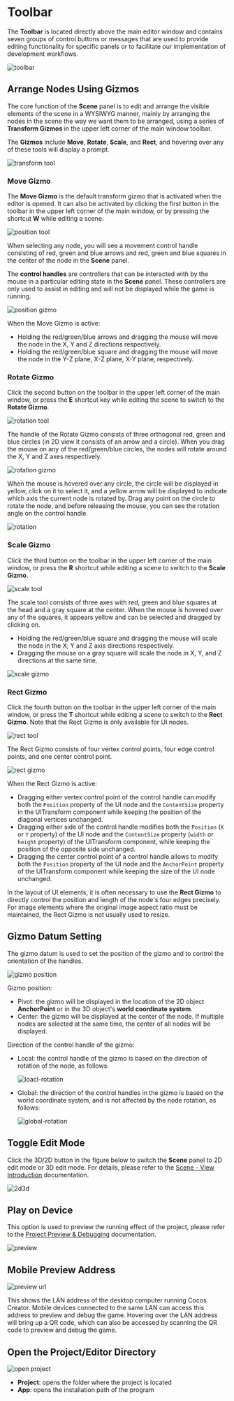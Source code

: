 # Toolbar

The **Toolbar** is located directly above the main editor window and contains seven groups of control buttons or messages that are used to provide editing functionality for specific panels or to facilitate our implementation of development workflows.

![toolbar](./img/toolbarEdit.png)

## Arrange Nodes Using Gizmos

The core function of the **Scene** panel is to edit and arrange the visible elements of the scene in a WYSIWYG manner, mainly by arranging the nodes in the scene the way we want them to be arranged, using a series of **Transform Gizmos** in the upper left corner of the main window toolbar.

The **Gizmos** include **Move**, **Rotate**, **Scale**, and **Rect**, and hovering over any of these tools will display a prompt.

![transform tool](./img/transform_tool.png)

### Move Gizmo

The **Move Gizmo** is the default transform gizmo that is activated when the editor is opened. It can also be activated by clicking the first button in the toolbar in the upper left corner of the main window, or by pressing the shortcut **W** while editing a scene.

![position tool](./img/position-tool.png)

When selecting any node, you will see a movement control handle consisting of red, green and blue arrows and red, green and blue squares in the center of the node in the **Scene** panel.

The **control handles** are controllers that can be interacted with by the mouse in a particular editing state in the **Scene** panel. These controllers are only used to assist in editing and will not be displayed while the game is running.

![position gizmo](./img/position-gizmo.png)

When the Move Gizmo is active:
- Holding the red/green/blue arrows and dragging the mouse will move the node in the X, Y and Z directions respectively.
- Holding the red/green/blue square and dragging the mouse will move the node in the Y-Z plane, X-Z plane, X-Y plane, respectively.

### Rotate Gizmo

Click the second button on the toolbar in the upper left corner of the main window, or press the **E** shortcut key while editing the scene to switch to the **Rotate Gizmo**.

![rotation tool](./img/rotation-tool.png)

The handle of the Rotate Gizmo consists of three orthogonal red, green and blue circles (in 2D view it consists of an arrow and a circle). When you drag the mouse on any of the red/green/blue circles, the nodes will rotate around the X, Y and Z axes respectively.

![rotation gizmo](./img/rotation-gizmo.png)

When the mouse is hovered over any circle, the circle will be displayed in yellow, click on it to select it, and a yellow arrow will be displayed to indicate which axis the current node is rotated by. Drag any point on the circle to rotate the node, and before releasing the mouse, you can see the rotation angle on the control handle.

![rotation](./img/rotation.png)

### Scale Gizmo

Click the third button on the toolbar in the upper left corner of the main window, or press the **R** shortcut while editing a scene to switch to the **Scale Gizmo**.

![scale tool](./img/scale-tool.png)

The scale tool consists of three axes with red, green and blue squares at the head and a gray square at the center. When the mouse is hovered over any of the squares, it appears yellow and can be selected and dragged by clicking on.

- Holding the red/green/blue square and dragging the mouse will scale the node in the X, Y and Z axis directions respectively.
- Dragging the mouse on a gray square will scale the node in X, Y, and Z directions at the same time.

![scale gizmo](./img/scale-gizmo.png)

### Rect Gizmo

Click the fourth button on the toolbar in the upper left corner of the main window, or press the **T** shortcut while editing a scene to switch to the **Rect Gizmo**. Note that the Rect Gizmo is only available for UI nodes.

![rect tool](./img/rect-tool.png)

The Rect Gizmo consists of four vertex control points, four edge control points, and one center control point.

![rect gizmo](./img/rect-gizmo.png)

When the Rect Gizmo is active:
- Dragging either vertex control point of the control handle can modify both the `Position` property of the UI node and the `ContentSize` property in the UITransform component while keeping the position of the diagonal vertices unchanged.
- Dragging either side of the control handle modifies both the `Position` (`X` or `Y` property) of the UI node and the `ContentSize` property (`width` or `height` property) of the UITransform component, while keeping the position of the opposite side unchanged.
- Dragging the center control point of a control handle allows to modify both the `Position` property of the UI node and the `AnchorPoint` property of the UITransform component while keeping the size of the UI node unchanged.

In the layout of UI elements, it is often necessary to use the **Rect Gizmo** to directly control the position and length of the node's four edges precisely. For image elements where the original image aspect ratio must be maintained, the Rect Gizmo is not usually used to resize.

## Gizmo Datum Setting

The gizmo datum is used to set the position of the gizmo and to control the orientation of the handles.

![gizmo position](./img/gizmo_position.png)

Gizmo position:

- Pivot: the gizmo will be displayed in the location of the 2D object **AnchorPoint** or in the 3D object's **world coordinate system**.
- Center: the gizmo will be displayed at the center of the node. If multiple nodes are selected at the same time, the center of all nodes will be displayed.

Direction of the control handle of the gizmo:

- Local: the control handle of the gizmo is based on the direction of rotation of the node, as follows:

  ![loacl-rotation](./img/loacl-rotation.png)

- Global: the direction of the control handles in the gizmo is based on the world coordinate system, and is not affected by the node rotation, as follows:

  ![global-rotation](./img/global-rotation.png)

## Toggle Edit Mode

Click the 3D/2D button in the figure below to switch the **Scene** panel to 2D edit mode or 3D edit mode. For details, please refer to the [Scene - View Introduction](../scene/index.md#view-introduction) documentation.

![2d3d](./img/2d3d.png)

## Play on Device

This option is used to preview the running effect of the project, please refer to the [Project Preview & Debugging](../preview/index.md) documentation.

![preview](./img/preview.png)

## Mobile Preview Address

![preview url](./img/preview_url.png)

This shows the LAN address of the desktop computer running Cocos Creator. Mobile devices connected to the same LAN can access this address to preview and debug the game. Hovering over the LAN address will bring up a QR code, which can also be accessed by scanning the QR code to preview and debug the game.

## Open the Project/Editor Directory

![open project](./img/open_project.png)

- **Project**: opens the folder where the project is located
- **App**: opens the installation path of the program
<!-- 
## Cocos Little Secretary

Click on the rightmost part of the toolbar ![smallSecretary](./img/smallSecretary.png) button on the rightmost side of the toolbar to open the Cocos Small Secretary panel, where users can initiate communication with the official technical staff at any time if they encounter any problems. For more details, please check [Cocos Small Secretary](https://www.cocos.com/assistant).

![small](./img/small.png)

>**Note**: Cocos Little Secretary currently only supports Chinese version, please pay attention to the version announcement for subsequent optimization. -->
